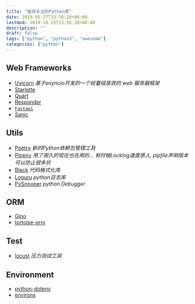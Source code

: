 ```yaml
---
title: "值得关注的Python库"
date: 2019-05-27T13:56:20+08:00
lastmod: 2019-10-25T13:56:20+08:00
description: ""
draft: false
tags: ["python", "python3", "awesome"]
categories: ["python"]
---
```


## Web Frameworks

* [Uvicorn](https://github.com/encode/uvicorn)  *基于asyncio开发的一个轻量级高效的 web 服务器框架*
* [Starlette](https://github.com/encode/starlette)
* [Quart](https://gitlab.com/pgjones/quart)  
* [Responder](https://python-responder.org)
* [`Fastapi`](https://github.com/tiangolo/fastapi) 
* [Sanic](https://github.com/huge-success/sanic)

## Utils

* [Poetry](https://github.com/sdispater/poetry)    *新的Python依赖包管理工具*
* [Pipenv](https://github.com/pypa/pipenv)         *用了很久的现在也在用的... 有时候Locking速度感人, pipfile声明版本可以防止很多坑*
* [Black](https://github.com/psf/black)            *代码格式化库*
* [Loguru](https://github.com/Delgan/loguru)       *python日志库*
* [PySnooper](https://github.com/cool-RR/PySnooper) *python Debugger*


## ORM 
* [Gino](https://python-gino.org/)
* [tortoise-orm](https://tortoise.github.io/)

## Test
* [locust](https://github.com/locustio/locust)     *压力测试工具*

## Environment

* [python-dotenv](https://github.com/theskumar/python-dotenv)
* [environs](https://github.com/sloria/environs)
